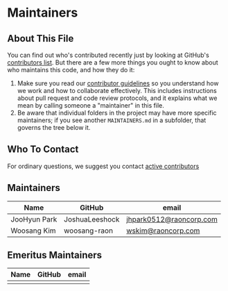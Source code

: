 # Maintainers

## About This File

You can find out who's contributed recently just by looking at GitHub's
[contributors list](../../graphs/contributors). But there are a few more
things you ought to know about who maintains this code, and how they do it:

1. Make sure you read our [contributor guidelines](CONTRIBUTING.md)
   so you understand how we work and how to collaborate effectively.
   This includes instructions about pull request and code review protocols,
   and it explains what we mean by calling someone a "maintainer" in this
   file.
2. Be aware that individual folders in the project may have more
   specific maintainers; if you see another `MAINTAINERS.md` in a subfolder,
   that governs the tree below it.


## Who To Contact

For ordinary questions, we suggest you contact [active contributors](../../graphs/contributors)


## Maintainers

| Name                      | GitHub                  | email                                      |
|---------------------------|-------------------------|--------------------------------------------|
| JooHyun Park              | JoshuaLeeshock          | jhpark0512@raoncorp.com                    |
| Woosang Kim               | woosang-raon            | wskim@raoncorp.com                         |


## Emeritus Maintainers

| Name                      | GitHub                  | email                               |
|---------------------------|-------------------------|-------------------------------------|
|                           |                         |                                     |     
